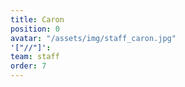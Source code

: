 ```yaml
---
title: Caron
position: 0
avatar: "/assets/img/staff_caron.jpg"
'["//"]': 
team: staff
order: 7
---
```


